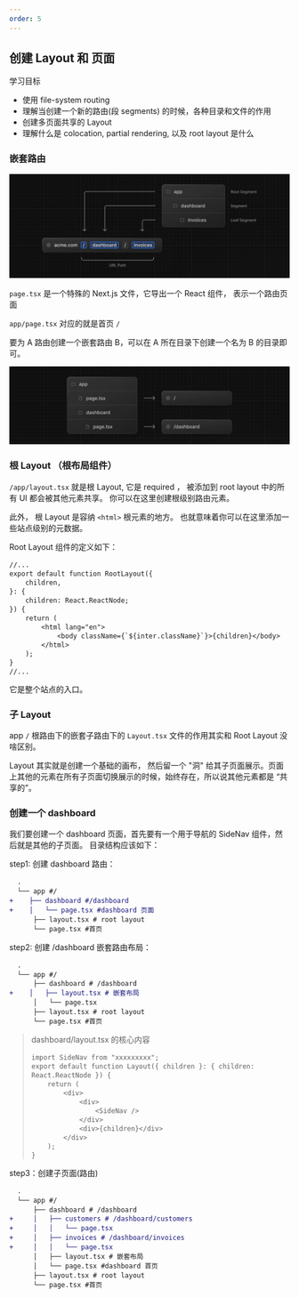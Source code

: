 ```yaml
---
order: 5
---
```


## 创建 Layout 和 页面

学习目标

-   使用 file-system routing
-   理解当创建一个新的路由(段 segments) 的时候，各种目录和文件的作用
-   创建多页面共享的 Layout
-   理解什么是 colocation, partial rendering, 以及 root layout 是什么

### 嵌套路由

![Diagram showing how folders map to URL segments](./assets/folders-to-url-segments.png)

`page.tsx` 是一个特殊的 Next.js 文件，它导出一个 React 组件， 表示一个路由页面

`app/page.tsx` 对应的就是首页 `/`

要为 A 路由创建一个嵌套路由 B，可以在 A 所在目录下创建一个名为 B 的目录即可。

![Diagram showing how adding a folder called dashboard creates a new route '/dashboard'](./assets/dashboard-route.png)

### 根 Layout （根布局组件）

`/app/layout.tsx` 就是根 Layout, 它是 required ， 被添加到 root layout 中的所有 UI 都会被其他元素共享。 你可以在这里创建根级别路由元素。

此外， 根 Layout 是容纳 `<html>` 根元素的地方。 也就意味着你可以在这里添加一些站点级别的元数据。

Root Layout 组件的定义如下：

```tsx
//...
export default function RootLayout({
    children,
}: {
    children: React.ReactNode;
}) {
    return (
        <html lang="en">
            <body className={`${inter.className}`}>{children}</body>
        </html>
    );
}
//...
```

它是整个站点的入口。

### 子 Layout

app `/` 根路由下的嵌套子路由下的 `Layout.tsx` 文件的作用其实和 Root Layout 没啥区别。

Layout 其实就是创建一个基础的画布， 然后留一个 "洞" 给其子页面展示。页面上其他的元素在所有子页面切换展示的时候，始终存在，所以说其他元素都是 “共享的”。

### 创建一个 dashboard

我们要创建一个 dashboard 页面，首先要有一个用于导航的 SideNav 组件，然后就是其他的子页面。 目录结构应该如下：

step1: 创建 dashboard 路由：

```diff
  .
  └── app #/
+    ├── dashboard #/dashboard
+    │   └── page.tsx #dashboard 页面
      ├── layout.tsx # root layout
      └── page.tsx #首页
```

step2: 创建 /dashboard 嵌套路由布局：

```diff
  .
  └── app #/
      ├── dashboard # /dashboard
+    │   ├── layout.tsx # 嵌套布局
      │   └── page.tsx
      ├── layout.tsx # root layout
      └── page.tsx #首页
```

> dashboard/layout.tsx 的核心内容
>
> ```tsx
> import SideNav from "xxxxxxxxx";
> export default function Layout({ children }: { children: React.ReactNode }) {
>     return (
>         <div>
>             <div>
>                 <SideNav />
>             </div>
>             <div>{children}</div>
>         </div>
>     );
> }
> ```

step3：创建子页面(路由)

```diff
  .
  └── app #/
      ├── dashboard # /dashboard
+     │   ├── customers # /dashboard/customers
+     │   │   └── page.tsx
+     │   ├── invoices # /dashboard/invoices
+     │   │   └── page.tsx
      │   ├── layout.tsx # 嵌套布局
      │   └── page.tsx #dashboard 首页
      ├── layout.tsx # root layout
      └── page.tsx #首页
```
